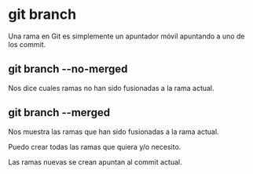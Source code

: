 # git branch
Una rama en Git es simplemente un apuntador móvil apuntando a uno de los commit.

## git branch --no-merged
Nos dice cuales ramas no han sido fusionadas a la rama actual.

## git branch --merged
Nos muestra las ramas que han sido fusionadas a la rama actual.

Puedo crear todas las ramas que quiera y/o necesito.

Las ramas nuevas se crean apuntan al commit actual.

